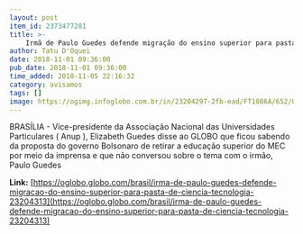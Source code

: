 ```yaml
---
layout: post
item_id: 2373477281
title: >-
    Irmã de Paulo Guedes defende migração do ensino superior para pasta de Ciência e Tecnologia
author: Tatu D'Oquei
date: 2018-11-01 09:36:00
pub_date: 2018-11-01 09:36:00
time_added: 2018-11-05 22:16:32
category: avisamos
tags: []
image: https://ogimg.infoglobo.com.br/in/23204297-2fb-ead/FT1086A/652/Guedes.jpg
---
```


BRASÍLIA - Vice-presidente da Associação Nacional das Universidades Particulares ( Anup ), Elizabeth Guedes disse ao GLOBO que ficou sabendo da proposta do governo Bolsonaro de retirar a educação superior do MEC por meio da imprensa e que não conversou sobre o tema com o irmão, Paulo Guedes

**Link:** [https://oglobo.globo.com/brasil/irma-de-paulo-guedes-defende-migracao-do-ensino-superior-para-pasta-de-ciencia-tecnologia-23204313](https://oglobo.globo.com/brasil/irma-de-paulo-guedes-defende-migracao-do-ensino-superior-para-pasta-de-ciencia-tecnologia-23204313)

